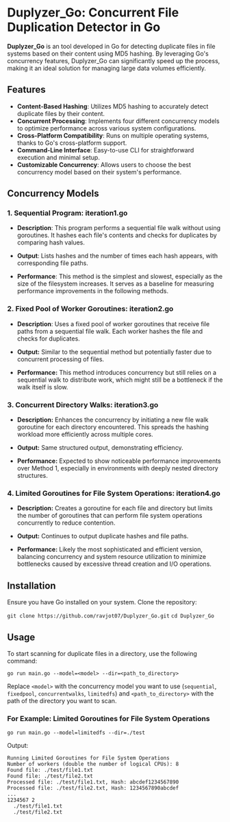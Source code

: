 #  Duplyzer_Go: Concurrent File Duplication Detector in Go

**Duplyzer_Go** is an tool developed in Go for detecting duplicate files in file systems based on their content using MD5 hashing. By leveraging Go's concurrency features, Duplyzer_Go can significantly speed up the process, making it an ideal solution for managing large data volumes efficiently.

## Features

-   **Content-Based Hashing**: Utilizes MD5 hashing to accurately detect duplicate files by their content.
-   **Concurrent Processing**: Implements four different concurrency models to optimize performance across various system configurations.
-   **Cross-Platform Compatibility**: Runs on multiple operating systems, thanks to Go's cross-platform support.
-   **Command-Line Interface**: Easy-to-use CLI for straightforward execution and minimal setup.
-   **Customizable Concurrency**: Allows users to choose the best concurrency model based on their system's performance.

## Concurrency Models

### 1. Sequential Program: iteration1.go

-   **Description**: This program performs a sequential file walk without using goroutines. It hashes each file's contents and checks for duplicates by comparing hash values. 
    
-   **Output**: Lists hashes and the number of times each hash appears, with corresponding file paths.
    
-   **Performance**: This method is the simplest and slowest, especially as the size of the filesystem increases. It serves as a baseline for measuring performance improvements in the following methods.
    

### 2.  Fixed Pool of Worker Goroutines: iteration2.go 

-   **Description**: Uses a fixed pool of worker goroutines that receive file paths from a sequential file walk. Each worker hashes the file and checks for duplicates.
      
-   **Output:** Similar to the sequential method but potentially faster due to concurrent processing of files.
    
-   **Performance:** This method introduces concurrency but still relies on a sequential walk to distribute work, which might still be a bottleneck if the walk itself is slow. 

### 3. Concurrent Directory Walks: iteration3.go 

  

- **Description:** Enhances the concurrency by initiating a new file walk goroutine for each directory encountered. This spreads the hashing workload more efficiently across multiple cores.

  

- **Output:** Same structured output, demonstrating efficiency.

- **Performance:** Expected to show noticeable performance improvements over Method 1, especially in environments with deeply nested directory structures.

  

### 4. Limited Goroutines for File System Operations: iteration4.go 

  

- **Description:** Creates a goroutine for each file and directory but limits the number of goroutines that can perform file system operations concurrently to reduce contention.

  

- **Output:** Continues to output duplicate hashes and file paths.

- **Performance:** Likely the most sophisticated and efficient version, balancing concurrency and system resource utilization to minimize bottlenecks caused by excessive thread creation and I/O operations.

## Installation

Ensure you have Go installed on your system.
Clone the repository:

`git clone https://github.com/ravjot07/Duplyzer_Go.git`
`cd Duplyzer_Go`

## Usage

To start scanning for duplicate files in a directory, use the following command:

`go run main.go --model=<model> --dir=<path_to_directory>` 

Replace `<model>` with the concurrency model you want to use (`sequential`, `fixedpool`, `concurrentwalks`, `limitedfs`) and `<path_to_directory>` with the path of the directory you want to scan.


### For Example: Limited Goroutines for File System Operations
`go run main.go --model=limitedfs --dir=./test` 

Output:
```
Running Limited Goroutines for File System Operations
Number of workers (double the number of logical CPUs): 8
Found file: ./test/file1.txt
Found file: ./test/file2.txt
Processed file: ./test/file1.txt, Hash: abcdef1234567890
Processed file: ./test/file2.txt, Hash: 1234567890abcdef
...
1234567 2
  ./test/file1.txt
  ./test/file2.txt
  ```
  

